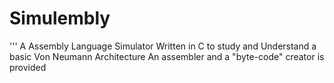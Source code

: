  # Simulembly
'''
 A Assembly Language Simulator Written in C to study and Understand a basic Von Neumann Architecture
 An assembler and a "byte-code" creator is provided